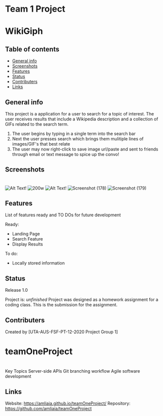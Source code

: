 # Team 1 Project
# WikiGiph
> 

## Table of contents
* [General info](#general-info)
* [Screenshots](#screenshots)
* [Features](#features)
* [Status](#status)
* [Contributers](#contributers)
* [Links](#Links)

## General info
This project is a application for a user to search for a topic of interest. The user receives results that include a Wikipedia description and a collection of GIFs related to the search term. 

1. The user begins by typing in a single term into the search bar
2. Next the user presses search which brings them mulitiple lines of images/GIF's that best relate
3. The user may now right-click to save image url/paste and sent to friends through email or text message to spice up the convo!

## Screenshots
#
![Alt Text!](https://user-images.githubusercontent.com/72354925/107575243-51c43d80-6bb5-11eb-8071-4ed06675416c.png)
![200w](https://user-images.githubusercontent.com/72354925/107584710-93a7b080-6bc2-11eb-980e-f6b560945b00.gif)
![Alt Text!](https://user-images.githubusercontent.com/72354925/107584187-aec5f080-6bc1-11eb-8bbc-afba2abd2bc2.png)
![Screenshot (178)](https://user-images.githubusercontent.com/72354925/107584605-5f33f480-6bc2-11eb-8a99-00de144a95f5.png)
![Screenshot (179)](https://user-images.githubusercontent.com/72354925/107584608-61964e80-6bc2-11eb-843a-bcaac5ced562.png)




## Features
List of features ready and TO DOs for future development

Ready:

* Landing Page
* Search Feature
* Display Results

To do:

* Locally stored information


## Status
Release 1.0

Project is: _unfinished_ Project was designed as a homework assignment for a coding class.  This is the submission for the assignment.

## Contributers
Created by [UTA-AUS-FSF-PT-12-2020 Project Group 1]


# teamOneProject
#
Key Topics
Server-side APIs
Git branching workflow
Agile software development
 
## Links
Website:
https://amliaia.github.io/teamOneProject/
Repository:
https://github.com/amliaia/teamOneProject
